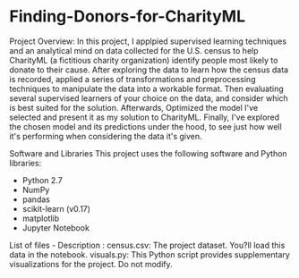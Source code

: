 # Finding-Donors-for-CharityML

Project Overview:
In this project, I applpied supervised learning techniques and an analytical mind on data collected for the U.S. census to help CharityML (a fictitious charity organization) identify people most likely to donate to their cause. 
After exploring the data to learn how the census data is recorded, applied a series of transformations and preprocessing techniques to manipulate the data into a workable format. 
Then evaluating several supervised learners of your choice on the data, and consider which is best suited for the solution. 
Afterwards, Optimized the model I've selected and present it as my solution to CharityML. 
Finally, I've explored the chosen model and its predictions under the hood, to see just how well it's performing when considering the data it's given.

Software and Libraries
This project uses the following software and Python libraries:

- Python 2.7
- NumPy
- pandas
- scikit-learn (v0.17)
- matplotlib
- Jupyter Notebook


List of files - Description : 
census.csv: The project dataset. You?ll load this data in the notebook.
visuals.py: This Python script provides supplementary visualizations for the project. Do not modify.
